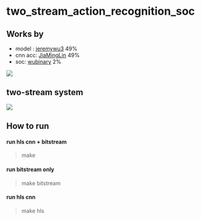 # two_stream_action_recognition_soc

## Works by
* model : [jeremywu3](https://github.com/jeremywu3) 49%
* cnn acc: [JiaMingLin](https://github.com/JiaMingLin) 49%
* soc: [wubinary](https://github.com/wubinary) 2%

![](http://lab.wubinray.com/two_stream/two_stream_demo.gif)

## two-stream system
![](https://i.imgur.com/nBRt57L.png)

## How to run

#### run hls cnn + bitstream
> make

#### run bitstream only
> make bitstream

#### run hls cnn
> make hls

